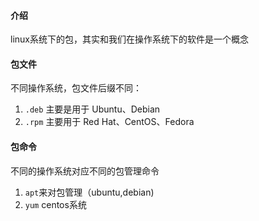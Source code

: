#### 介绍
linux系统下的包，其实和我们在操作系统下的软件是一个概念

#### 包文件
不同操作系统，包文件后缀不同：
1. `.deb` 主要是用于 Ubuntu、Debian
2. `.rpm` 主要用于 Red Hat、CentOS、Fedora

#### 包命令
不同的操作系统对应不同的包管理命令
1. `apt`来对包管理（ubuntu,debian)
2. `yum` centos系统



